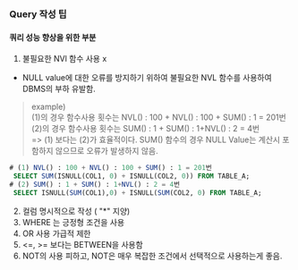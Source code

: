 ### Query 작성 팁

#### 쿼리 성능 향상을 위한 부분

1. 불필요한 NVl 함수 사용 x
- NULL value에 대한 오류를 방지하기 위하여 불필요한 NVL 함수를 사용하여 DBMS의 부하 유발함. 
> example) <br>
> (1)의 경우 함수사용 횟수는 NVL() : 100 + NVL() : 100 + SUM() : 1 = 201번 <br>
> (2)의 경우 함수사용 횟수는 SUM() : 1 + SUM() : 1+NVL() : 2 = 4번 <br>
=> (1) 보다는 (2)가 효율적이다. 
SUM() 함수의 경우 NULL Value는 계산시 포함하지 않으므로 오류가 발생하지 않음. 

```sql
# (1) NVL() : 100 + NVL() : 100 + SUM() : 1 = 201번 
 SELECT SUM(ISNULL(COL1, 0) + ISNULL(COL2, 0)) FROM TABLE_A;
# (2) SUM() : 1 + SUM() : 1+NVL() : 2 = 4번
 SELECT ISNULL(SUM(COL1),0) + ISNULL(SUM(COL2, 0) FROM TABLE_A;
```
2. 컬럼 명시적으로 작성 ( "*" 지양)
3. WHERE 는 긍정형 조건을 사용
4. OR 사용 가급적 제한
5. <=, >= 보다는 BETWEEN을 사용함
6. NOT의 사용 피하고, NOT은 매우 복잡한 조건에서 선택적으로 사용하는게 좋음. 
